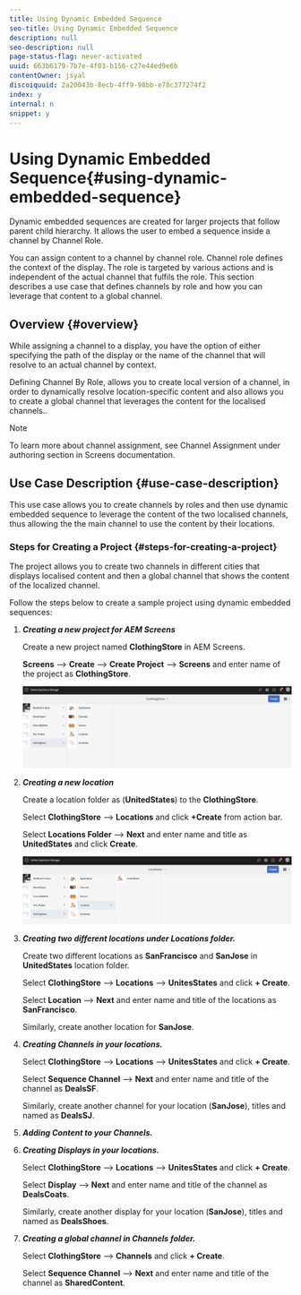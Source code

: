 ```yaml
---
title: Using Dynamic Embedded Sequence
seo-title: Using Dynamic Embedded Sequence
description: null
seo-description: null
page-status-flag: never-activated
uuid: 663b6179-7b7e-4f03-b156-c27e44ed9e6b
contentOwner: jsyal
discoiquuid: 2a20043b-8ecb-4ff9-98bb-e78c377274f2
index: y
internal: n
snippet: y
---
```


# Using Dynamic Embedded Sequence{#using-dynamic-embedded-sequence}

Dynamic embedded sequences are created for larger projects that follow parent child hierarchy. It allows the user to embed a sequence inside a channel by Channel Role.

You can assign content to a channel by channel role. Channel role defines the context of the display. The role is targeted by various actions and is independent of the actual channel that fulfils the role. This section describes a use case that defines channels by role and how you can leverage that content to a global channel.

## Overview {#overview}

While assigning a channel to a display, you have the option of either specifying the path of the display or the name of the channel that will resolve to an actual channel by context.

Defining Channel By Role, allows you to create local version of a channel, in order to dynamically resolve location-specific content and also allows you to create a global channel that leverages the content for the localised channels..

>[!NOTE]
>
>To learn more about channel assignment, see Channel Assignment under authoring section in Screens documentation.

## Use Case Description {#use-case-description}

This use case allows you to create channels by roles and then use dynamic embedded sequence to leverage the content of the two localised channels, thus allowing the the main channel to use the content by their locations.

### Steps for Creating a Project {#steps-for-creating-a-project}

The project allows you to create two channels in different cities that displays localised content and then a global channel that shows the content of the localized channel.

Follow the steps below to create a sample project using dynamic embedded sequences:

1. ***Creating a new project for AEM Screens***

   Create a new project named **ClothingStore** in AEM Screens.

   **Screens** --&gt; **Create** --&gt; **Create Project** --&gt; **Screens** and enter name of the project as **ClothingStore**.

   ![](assets/screen_shot_2018-01-09at12242pm.png)

1. ***Creating a new location***

   Create a location folder as (**UnitedStates**) to the **ClothingStore**.

   Select **ClothingStore** --&gt; **Locations** and click **+Create** from action bar.

   Select **Locations Folder** --&gt; **Next** and enter name and title as **UnitedStates** and click **Create**.

   ![](assets/screen_shot_2018-01-09at25329pm.png)

1. ***Creating two different locations under Locations folder.***

   Create two different locations as **SanFrancisco** and **SanJose** in **UnitedStates** location folder.

   Select **ClothingStore** --&gt; **Locations** --&gt; **UnitesStates** and click **+ Create**.

   Select **Location** --&gt; **Next** and enter name and title of the locations as **SanFrancisco**.

   Similarly, create another location for **SanJose**.

1. ***Creating Channels in your locations.***

   Select **ClothingStore** --&gt; **Locations** --&gt; **UnitesStates** and click **+ Create**.

   Select **Sequence Channel** --&gt; **Next** and enter name and title of the channel as **DealsSF**.

   Similarly, create another channel for your location (**SanJose**), titles and named as **DealsSJ**.

1. ***Adding Content to your Channels.***
1. ***Creating Displays in your locations.***

   Select **ClothingStore** --&gt; **Locations** --&gt; **UnitesStates** and click **+ Create**.

   Select **Display** --&gt; **Next** and enter name and title of the channel as **DealsCoats**.

   Similarly, create another display for your location (**SanJose**), titles and named as **DealsShoes**.

1. ***Creating a global channel in Channels folder.***

   Select **ClothingStore** --&gt; **Channels** and click **+ Create**.

   Select **Sequence Channel** --&gt; **Next** and enter name and title of the channel as **SharedContent**.


